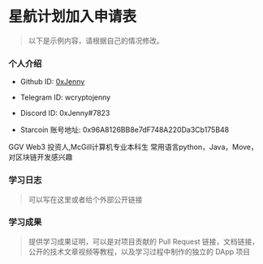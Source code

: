 

# 星航计划加入申请表

> 以下是示例内容，请根据自己的情况修改。

### 个人介绍

* Github ID: [0xJenny](https://github.com/JianiWang)

* Telegram ID: wcryptojenny

* Discord ID: 0xJenny#7823

* Starcoin 账号地址: 0x96A8126BB8e7dF748A220Da3Cb175B48

GGV Web3 投资人,McGill计算机专业本科生
常用语言python，Java，Move，对区块链开发感兴趣


### 学习日志

> 可以写在这里或者给个外部公开链接

### 学习成果

> 提供学习成果证明，可以是对项目贡献的 Pull Request 链接，文档链接，公开的技术文章视频等教程，以及学习过程中制作的独立的 DApp 项目





